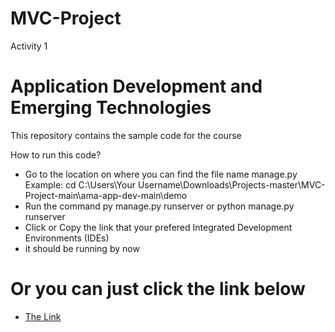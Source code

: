 # MVC-Project
Activity 1
# Application Development and Emerging Technologies

This repository contains the sample code for the course

How to run this code?
- Go to the location on where you can find the file name manage.py Example: cd C:\Users\Your Username\Downloads\Projects-master\MVC-Project-main\ama-app-dev-main\demo
- Run the command py manage.py runserver or python manage.py runserver
- Click or Copy the link that your prefered Integrated Development Environments (IDEs)
- it should be running by now
# Or you can just click the link below
- [The Link](https://pantheraleo.pythonanywhere.com)
